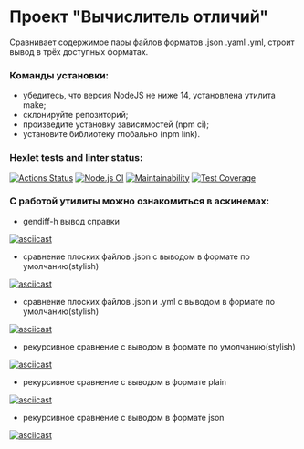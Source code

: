 # **Проект "Вычислитель отличий"**

Сравнивает содержимое пары файлов форматов .json .yaml .yml, строит вывод в трёх доступных форматах. 

### Команды установки:
* убедитесь, что версия NodeJS не ниже 14, установлена утилита make;
* склонируйте репозиторий;
* произведите установку зависимостей (npm ci);
* установите библиотеку глобально (npm link).

### Hexlet tests and linter status:
[![Actions Status](https://github.com/DenisFrolkin/frontend-project-lvl2/workflows/hexlet-check/badge.svg)](https://github.com/DenisFrolkin/frontend-project-lvl2/actions)
[![Node.js CI](https://github.com/DenisFrolkin/frontend-project-lvl2/actions/workflows/node.js.yml/badge.svg)](https://github.com/DenisFrolkin/frontend-project-lvl2/actions/workflows/node.js.yml)
[![Maintainability](https://api.codeclimate.com/v1/badges/8c8433fa6332a4279201/maintainability)](https://codeclimate.com/github/DenisFrolkin/frontend-project-lvl2/maintainability)
[![Test Coverage](https://api.codeclimate.com/v1/badges/8c8433fa6332a4279201/test_coverage)](https://codeclimate.com/github/DenisFrolkin/frontend-project-lvl2/test_coverage)


### С работой утилиты можно ознакомиться в аскинемах:

* gendiff-h вывод справки

[![asciicast](https://asciinema.org/a/IjlH3fI5qMUbEuvmhinrOp95D.svg)](https://asciinema.org/a/IjlH3fI5qMUbEuvmhinrOp95D)

* сравнение плоских файлов .json с выводом в формате по умолчанию(stylish)

[![asciicast](https://asciinema.org/a/CmkBkC4KmKujKsmdyRLMtNhN3.svg)](https://asciinema.org/a/CmkBkC4KmKujKsmdyRLMtNhN3)

* сравнение плоских файлов .json и .yml с выводом в формате по умолчанию(stylish)

[![asciicast](https://asciinema.org/a/MX88mIYySuY2znbt546nrguRE.svg)](https://asciinema.org/a/MX88mIYySuY2znbt546nrguRE)

* рекурсивное сравнение с выводом в формате по умолчанию(stylish)

[![asciicast](https://asciinema.org/a/DVszBV0mEoMgjw4MBQFOuugrJ.svg)](https://asciinema.org/a/DVszBV0mEoMgjw4MBQFOuugrJ)

* рекурсивное сравнение с выводом в формате plain

[![asciicast](https://asciinema.org/a/dSNyak4oasQlMVlbKISJnTtGp.svg)](https://asciinema.org/a/dSNyak4oasQlMVlbKISJnTtGp)

* рекурсивное сравнение с выводом в формате json

[![asciicast](https://asciinema.org/a/bS9RBZeBQFBi9KkidmkzXnWS1.svg)](https://asciinema.org/a/bS9RBZeBQFBi9KkidmkzXnWS1)
